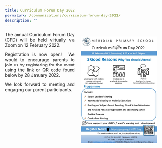 ```yaml
---
title: Curriculum Forum Day 2022
permalink: /communications/curriculum-forum-day-2022/
description: ""
---
```

<img src="/images/Communication/2022%20CFD.jpeg" style="width:250px;height:350px;float:right; padding: 15px 5px 10px 20px;">

<p align = "justify">The annual Curriculum Forum Day (CFD) will be held virtually via Zoom on 12 February 2022.</a>

<p align = "justify">Registration is now open!  We would to encourage parents to join us by registering for the event using the link or QR code found below by 28 January 2022.</a>

<p align = "justify">We look forward to meeting and engaging our parent participants.</p>